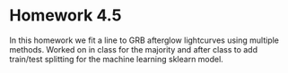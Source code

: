 # **Homework 4.5**

In this homework we fit a line to GRB afterglow lightcurves using multiple methods. Worked on in class for the majority and after class to add train/test splitting for the machine learning sklearn model.
